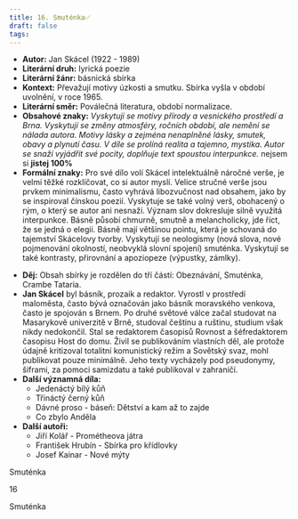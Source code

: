 ```yaml
---
title: 16. Smuténka✅
draft: false
tags:
---
```

 - **Autor:** Jan Skácel (1922 - 1989)
- **Literární druh:** lyrická poezie
- **Literární žánr:** básnická sbírka
- **Kontext:** Převažují motivy úzkosti a smutku. Sbírka vyšla v období uvolnění, v roce 1965.
- **Literární směr:** Poválečná literatura, období normalizace.
- **Obsahové znaky:** *Vyskytují se motivy přírody a vesnického prostředí a Brna. Vyskytují se změny atmosféry, ročních období, ale nemění se nálada autora. Motivy lásky a zejména nenaplněné lásky, smutek, obavy a plynutí času. V díle se prolíná realita a tajemno, mystika. Autor se snaží vyjádřit své pocity, doplňuje text spoustou interpunkce.* nejsem si **jistej 100%**
- **Formální znaky:** Pro své dílo volí Skácel intelektuálně náročné verše, je velmi těžké rozklíčovat, co si autor myslí. Velice stručné verše jsou prvkem minimalismu, často vyhrává libozvučnost nad obsahem, jako by se inspiroval čínskou poezií. Vyskytuje se také volný verš, obohacený o rým, o který se autor ani nesnaží. Význam slov dokresluje silně využitá interpunkce. Básně působí chmurně, smutně a melancholicky, jde říct, že se jedná o elegii. Básně mají většinou pointu, která je schovaná do tajemství Skácelovy tvorby. Vyskytují se neologismy (nová slova, nové pojmenování okolností, neobvyklá slovní spojení) smuténka. Vyskytují se také kontrasty, přirovnání a apoziopeze (výpustky, zámlky).
* **Děj:** Obsah sbírky je rozdělen do tří částí: Obeznávání, Smuténka, Crambe Tataria.
* **Jan Skácel** byl básník, prozaik a redaktor. Vyrostl v prostředí maloměsta, často bývá označován jako básník moravského venkova, často je spojován s Brnem. Po druhé světové válce začal studovat na Masarykově univerzitě v Brně, studoval češtinu a ruštinu, studium však nikdy nedokončil. Stal se redaktorem časopisů Rovnost a šéfredaktorem časopisu Host do domu. Živil se publikováním vlastních děl, ale protože údajně kritizoval totalitní komunistický režim a Sovětský svaz, mohl publikovat pouze minimálně. Jeho texty vycházely pod pseudonymy, šiframi, za pomoci samizdatu a také publikoval v zahraničí.
* **Další významná díla:** 
	* Jedenáctý bílý kůň
	* Třináctý černý kůň
	* Dávné proso - báseň: Dětství a kam až to zajde
	* Co zbylo Anděla
* **Další autoři:** 
	* Jiří Kolář - Prométheova játra
	* František Hrubín - Sbírka pro křídlovky
	* Josef Kainar - Nové mýty

Smuténka

16

Smuténka